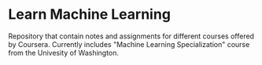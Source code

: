 # Learn Machine Learning 
Repository that contain notes and assignments for different courses offered by Coursera.
Currently includes "Machine Learning Specialization" course from the Univesity of Washington. 
